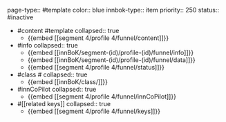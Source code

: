 page-type:: #template
color:: blue
innbok-type:: item
priority:: 250
status:: #inactive

- #content #template
  collapsed:: true
	- {{embed [[segment 4/profile 4/funnel/content]]}}
- #info
  collapsed:: true
	- {{embed [[innBoK/segment-(id)/profile-(id)/funnel/info]]}}
	- {{embed [[innBoK/segment-(id)/profile-(id)/funnel/data]]}}
	- {{embed [[segment 4/profile 4/funnel/status]]}}
- #class #
  collapsed:: true
	- {{embed [[innBoK/class/]]}}
- #innCoPilot
  collapsed:: true
	- {{embed [[segment 4/profile 4/funnel/innCoPilot]]}}
- #[[related keys]]
  collapsed:: true
	- {{embed [[segment 4/profile 4/funnel/keys]]}}


